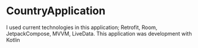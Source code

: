 # CountryApplication
 I used current technologies in this application; Retrofit, Room, JetpackCompose, MVVM, LiveData. This application was development with Kotlin
